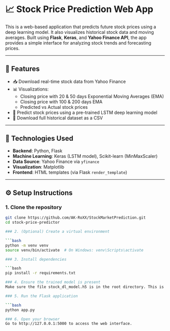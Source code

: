 # 📈 Stock Price Prediction Web App

This is a web-based application that predicts future stock prices using a deep learning model. It also visualizes historical stock data and moving averages. Built using **Flask**, **Keras**, and **Yahoo Finance API**, the app provides a simple interface for analyzing stock trends and forecasting prices.

---

## 🚀 Features

- 📥 Download real-time stock data from Yahoo Finance
- 📊 Visualizations:
  - Closing price with 20 & 50 days Exponential Moving Averages (EMA)
  - Closing price with 100 & 200 days EMA
  - Predicted vs Actual stock prices
- 🤖 Predict stock prices using a pre-trained LSTM deep learning model
- 💾 Download full historical dataset as a CSV

---

## 🧠 Technologies Used

- **Backend**: Python, Flask
- **Machine Learning**: Keras (LSTM model), Scikit-learn (MinMaxScaler)
- **Data Source**: Yahoo Finance via `yfinance`
- **Visualization**: Matplotlib
- **Frontend**: HTML templates (via Flask `render_template`)

---

## ⚙️ Setup Instructions

### 1. Clone the repository

```bash
git clone https://github.com/AK-RoXX/StockMarketPrediction.git
cd stock-price-predictor

### 2. (Optional) Create a virtual environment

```bash
python -m venv venv
source venv/bin/activate  # On Windows: venv\Scripts\activate

### 3. Install dependencies

```bash
pip install -r requirements.txt

### 4. Ensure the trained model is present
Make sure the file stock_dl_model.h5 is in the root directory. This is the pre-trained LSTM model used for predictions.

### 5. Run the Flask application

```bash
python app.py

### 6. Open your browser
Go to http://127.0.0.1:5000 to access the web interface.

